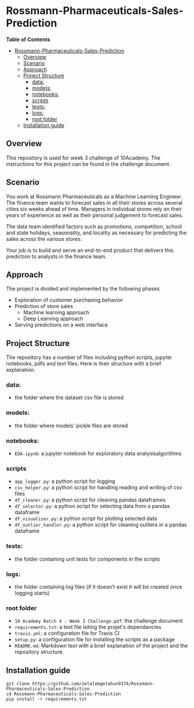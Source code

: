 # Rossmann-Pharmaceuticals-Sales-Prediction

**Table of Contents**

- [Rossmann-Pharmaceuticals-Sales-Prediction](#rossmann-pharmaceuticals-sales-prediction)
  - [Overview](#overview)
  - [Scenario](#scenario)
  - [Approach](#approach)
  - [Project Structure](#project-structure)
    - [data:](#data)
    - [models:](#models)
    - [notebooks:](#notebooks)
    - [scripts](#scripts)
    - [tests:](#tests)
    - [logs:](#logs)
    - [root folder](#root-folder)
  - [Installation guide](#installation-guide)

## Overview
This repository is used for week 3 challenge of 10Academy. The instructions for this project can be found in the challenge document.

## Scenario
You work at Rossmann Pharmaceuticals as a Machine Learning Engineer. The finance team
wants to forecast sales in all their stores across several cities six weeks ahead of time.
Managers in individual stores rely on their years of experience as well as their personal
judgement to forecast sales.

The data team identified factors such as promotions, competition, school and state holidays,
seasonality, and locality as necessary for predicting the sales across the various stores.

Your job is to build and serve an end-to-end product that delivers this prediction to analysts
in the finance team.

## Approach
The project is divided and implemented by the following phases
- Exploration of customer purchasing behavior
- Prediction of store sales
  - Machine learning approach
  - Deep Learning approach
- Serving predictions on a web interface

## Project Structure
The repository has a number of files including python scripts, jupyter notebooks, pdfs and text files. Here is their structure with a brief explanation.

### data:
- the folder where the dataset csv file is stored

### models:
- the folder where models' pickle files are stored

### notebooks:
- `EDA.ipynb`: a jupyter notebook for exploratory data analysisalgorithms

### scripts
- `app_logger.py`: a python script for logging
- `csv_helper.py`: a python script for handling reading and writing of csv files
- `df_cleaner.py`: a python script for cleaning pandas dataframes
- `df_selector.py`: a python script for selecting data from a pandas dataframe
- `df_visualizer.py`: a python script for plotting selected data
- `df_outlier_handler.py`: a python script for cleaning outliers in  a pandas dataframe

### tests:
- the folder containing unit tests for components in the scripts

### logs:
- the folder containing log files (if it doesn't exist it will be created once logging starts)

### root folder
- `10 Academy Batch 4 - Week 3 Challenge.pdf`: the challenge document
- `requirements.txt`: a text file lsiting the projet's dependancies
- `travis.yml`: a configuration file for Travis CI
- `setup.py`: a configuration file for installing the scripts as a package
- `README.md`: Markdown text with a brief explanation of the project and the repository structure.

## Installation guide
```
git clone https://github.com/zelalemgetahun9374/Rossmann-Pharmaceuticals-Sales-Prediction
cd Rossmann-Pharmaceuticals-Sales-Prediction
pip install -r requirements.txt
```